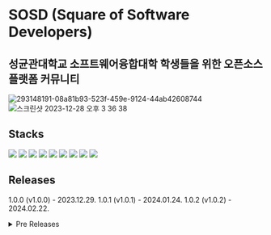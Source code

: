 # SOSD (Square of Software Developers) 
## 성균관대학교 소프트웨어융합대학 학생들을 위한 오픈소스플랫폼 커뮤니티
![293148191-08a81b93-523f-459e-9124-44ab42608744](https://github.com/SKKU-OSP/SKKU-OSP/assets/50347615/27432251-8327-4f52-9019-f7ff149af88a)
![스크린샷 2023-12-28 오후 3 36 38](https://github.com/SKKU-OSP/SKKU-OSP/assets/50347615/a048ff98-15b5-47ac-ab15-ce6aa9371906)



## Stacks
<img src="https://img.shields.io/badge/django-003545?style=for-the-badge&logo=django&logoColor=white"> <img src="https://img.shields.io/badge/react-61DAFB?style=for-the-badge&logo=react&logoColor=black"> <img src="https://img.shields.io/badge/javascript-F7DF1E?style=for-the-badge&logo=javascript&logoColor=black">
<img src="https://img.shields.io/badge/bootstrap-7952B3?style=for-the-badge&logo=bootstrap&logoColor=white">
<img src="https://img.shields.io/badge/mysql-4479A1?style=for-the-badge&logo=mysql&logoColor=white">
<img src="https://img.shields.io/badge/html-E34F26?style=for-the-badge&logo=html5&logoColor=white">
<img src="https://img.shields.io/badge/css-1572B6?style=for-the-badge&logo=css3&logoColor=white">
<img src="https://img.shields.io/badge/docker-2496ED?style=for-the-badge&logo=docker&logoColor=white">
<img src="https://img.shields.io/badge/nginx-009639?style=for-the-badge&logo=nginx&logoColor=white">

## Releases

1.0.0 (v1.0.0) - 2023.12.29.
1.0.1 (v1.0.1) - 2024.01.24.
1.0.2 (v1.0.2) - 2024.02.22.
<details>
<summary> Pre Releases </summary>

Alpha 1.0.0 (v1.0.0-alpha) - 2023.01.06. - Initial version\
Alpha 1.0.1 (v1.0.1-alpha) - 2023.01.10. - 커뮤니티 팀원관리기능과 코드 리팩토링\
Alpha 1.0.2 (v1.0.2-alpha) - 2023.01.10. - 프로필화면 오류 핫픽스 버전\
Alpha 1.1.0 (v1.1.0-alpha) - 2023.01.27. - 커뮤니티 디자인개선과 오류수정, 로딩바 추가, 코드 리팩토링\
Alpha 1.2.0 (v1.2.0-alpha) - 2023.02.19. - 프로필/커뮤니티 디자인/기능 개선과, 각종 버그 수정


Beta 1.0.0 (v1.0.0-beta) - 2023.03.31. - 산학협력프로젝트 학생들을 위한 베타서비스 오픈\
Beta 1.0.1 (v1.0.1-beta) - 2023.04.01. - github 인증 문제 등 버그 수정\
Beta 1.0.2 (v1.0.2-beta) - 2023.04.07. - 프로필 반응형 디자인 개선, score, 개인정보 처리 등 수정\
Beta 1.0.3 (v1.0.3-beta) - 2023.04.08. - 회원가입 github 체킹 기능 오류수정 핫픽스\
Beta 1.1.0 (v1.1.0-beta) - 2023.04.21. - GoogleAnalytics 추가, 크롤러 성능개선\
Beta 1.1.1 (v1.1.1-beta) - 2023.04.28. - 프로필 메인 기능 추가(유형검사, 로그아웃), 메인페이지 모바일 반응형 적용\
Beta 1.1.2 (v1.1.2-beta) - 2023.05.05. - 게시판 반응형 디자인 개선, GitHub 소셜 로그인 도입\
Beta 1.1.3 (v1.1.3-beta) - 2023.05.12. - 정보공개 기능 개선, 검색기능 오류수정\
Beta 1.1.4 (v1.1.4-beta) - 2023.05.12. - 지원서 hotfix\
Beta 1.1.5 (v1.1.5-beta) - 2023.05.21. - 개인정보공개래벨 조정\
Beta 1.1.6 (v1.1.6-beta) - 2023.06.20. - GitHub 토큰 갱신, 각종오류수정\
Beta 1.2.0 (v1.2.0-beta) - 2023.06.30. - 베타테스팅 이후 결과반영\
Beta 1.2.1 (v1.2.1-beta) - 2023.07.01. - 사용언어, 기술스택 설정 안내 문구 추가
</details>
